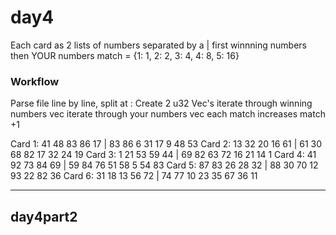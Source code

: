 # day4
Each card as 2 lists of numbers
separated by a |
first winnning numbers then YOUR numbers
match = {1: 1, 2: 2, 3: 4, 4: 8, 5: 16}

### Workflow
Parse file line by line, split at :
Create 2 u32 Vec's
iterate through winning numbers vec
    iterate through your numbers vec
    each match increases match +1

Card 1: 41 48 83 86 17 | 83 86  6 31 17  9 48 53
Card 2: 13 32 20 16 61 | 61 30 68 82 17 32 24 19
Card 3:  1 21 53 59 44 | 69 82 63 72 16 21 14  1
Card 4: 41 92 73 84 69 | 59 84 76 51 58  5 54 83
Card 5: 87 83 26 28 32 | 88 30 70 12 93 22 82 36
Card 6: 31 18 13 56 72 | 74 77 10 23 35 67 36 11

---
## day4part2


